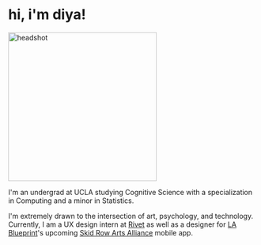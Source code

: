 <link rel="shortcut icon" type="image/x-icon" href="favicon.ico">

# hi, i'm diya!

<img src='assets/logo.png' alt='headshot' width='300'/>

I'm an undergrad at UCLA studying Cognitive Science with a specialization in Computing and a minor in Statistics. 

I'm extremely drawn to the intersection of art, psychology, and technology. Currently, I am a UX design intern at [Rivet](https://www.rivet.app/) as well as a designer for [LA Blueprint](https://lablueprint.org/)'s upcoming [Skid Row Arts Alliance](https://www.skidrowartsalliance.com/) mobile app.
